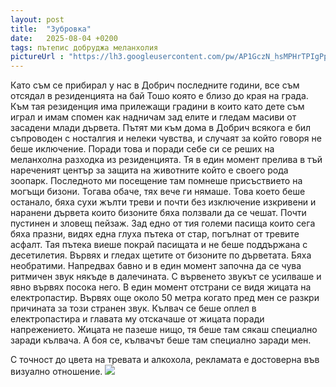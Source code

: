 ```yaml
---
layout: post
title:  "Зубровка"
date:   2025-08-04 +0200
tags: пътепис добруджа меланхолия
pictureUrl : "https://lh3.googleusercontent.com/pw/AP1GczN_hsMPHrTPIgPp6-zoeoRjby8xrUracJrSKqlzj-sINpr0WwgUzTmRT8_xvpa4BeMwiyh98gRELFssArz3E6zzn1dutE4G9ONdWI5mwjVfoDNxcL6BFgJHQMkCCzzVR1CsW0yh4BKv8xFa5g1N8m1z42zg1sgfxOCg6MAEU1rld25X2On0C4EAk0vWaezqAbrXSNA7SmHXaLR_B1HfQPlxf2F-k2ijd_UJIz1jVE8lb8m89O3eZGYm560fH2qkX3l-Qwd0B6vroj5HvDSH-2Wlf4ORF-nBt4IfDdPR9lsEciWpr9IszrgQmpjTSmOF59qArvTAxpoYSdEPlxy36iPqcw9vRkcMa9zQeHq3JZPe8-cJWHGAIp9mPpz6o7NARDAEo796q72VT63QYzoPYI20rUWkYfL8Lv8gMiXMi8poH9Nq8drnAQ7BxFQTvPB-gxDcJOTPwfLTiwPRn3RG-kie9XTqti0q_MUGSBy4ppKaHwgcrHVGi-vz4HLH4lKtmsADgyuvQOwQLFVs4x2C3dT-C8kfsLNsus5FlNcNNJ40-O6mY2NJn4PJh45VTIpET2iwA-2HVeowYF2zpWlfqqEnrhxN19um8QYCJfbI7UWm9wNpXnpENR223FdzC1QmlYXyco9vMF_zCKrfZOjeITDYemkiLEbHlfwCzcW0Bfk0h7vmcLK5B1vM4e4idWLuxSMREQuWFTGf9KqUv4d4vwqAXNOb4dR0Q6fgoQgwGclnLAEgqjEweFRlND3cklWJCx8meHuEMIMT92X8X56g98r-RTC7mMFCMwmZTiSp0eDxyUa5dB_TnSXhBMgAePKKBy7jZhb5-y9moLLjxxNZHMuCMAMBfDRLUKeeVKQQj0NYJ6SjxvfQAODIT-gwYhLjjgdSq70q4D-oIjFimN-Z4ecNWuJkdd82yAzDvZUyVKrE3VNQBMzpX6zB0Q=s593-no"
---
```

Като съм се прибирал у нас в Добрич последните години,
все съм отсядал в резиденцията на бай Тошо която е близо до края на града.
Към тая резиденция има прилежащи градини в които като дете съм играл
и имам спомен как надничам зад елите и гледам масиви от засадени млади дървета.
Пътят ми към дома в Добрич всякога е бил съпроводен с носталгия и нелеки чувства,
и случаят за който говоря не беше иключение. Поради това и поради себе си 
се реших на меланхолна разходка из резиденцията. Тя в един момент прелива в
тъй нареченият център за защита на животните който е своего рода зоопарк.
Последното ми посещение там помнеше присъствието на могъщи бизони.
Тогава обаче, тях вече ги нямаше. Това което беше останало, бяха сухи жълти треви
и почти без изключение изкривени и наранени дървета които бизоните бяха ползвали
да се чешат. Почти пустинен и зловещ пейзаж. Зад едно от тия големи пасища които сега
бяха празни, видях една глуха пътека от стар, погълнат от тревите асфалт.
Тая пътека виеше покрай пасищата и не беше поддържана с десетилетия.
Вървях и гледах щетите от бизоните по дърветата. Бяха необратими.
Напредвах бавно и в един момент започна да се чува ритмичен звук някъде в далечината.
С вървенето звукът се усилваше и явно вървях посока него. В един момент отстрани
се видя жицата на електропастир. Вървях още около 50 метра когато пред мен се 
разкри причината за този странен звук. Кълвач се беше оплел в електропастира
и главата му отскачаше от жицата поради напрежението. Жицата не пазеше нищо, 
тя беше там сякаш специално заради кълвача. А боя се, кълвачът беше там специално заради мен.

С точност до цвета на тревата и алкохола, рекламата е достоверна във визуално отношение.
![]({{page.pictureUrl}})